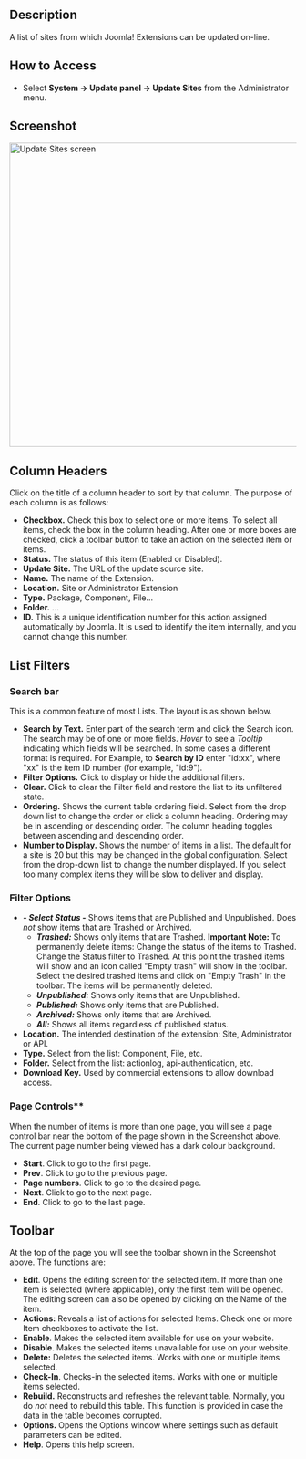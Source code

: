 <!-- Filename: Help4.x:Extensions:_Update_Sites / Display title: Extensions: Update Sites -->

## Description

A list of sites from which Joomla! Extensions can be updated on-line.

## How to Access

- Select **System → Update panel → Update Sites** from the
  Administrator menu.

## Screenshot

<img
src="https://docs.joomla.org/images/4/4b/Help-4x-Extensions-Update-Sites-screen-en.png"
decoding="async" data-file-width="800" data-file-height="533"
width="800" height="533"
alt="Update Sites screen" />

## Column Headers

Click on the title of a column header to sort by that column. The
purpose of each column is as follows:

- **Checkbox.** Check this box to select one or more items. To select
  all items, check the box in the column heading. After one or more
  boxes are checked, click a toolbar button to take an action on the
  selected item or items.
- **Status.** The status of this item (Enabled or Disabled).
- **Update Site.** The URL of the update source site.
- **Name.** The name of the Extension.
- **Location.** Site or Administrator Extension
- **Type.** Package, Component, File...
- **Folder.** ...
- **ID.** This is a unique identification number for this action
  assigned automatically by Joomla. It is used to identify the item
  internally, and you cannot change this number.

## List Filters

### Search bar

This is a common feature of most Lists. The layout is as
shown below.

- **Search by Text.** Enter part of the search term and click the Search
  icon. The search may be of one or more fields. *Hover* to see a
  *Tooltip* indicating which fields will be searched. In some cases a
  different format is required. For Example, to **Search by ID** enter
  "id:xx", where "xx" is the item ID number (for example, "id:9").
- **Filter Options.** Click to display or hide the additional filters.
- **Clear.** Click to clear the Filter field and restore the list to its
  unfiltered state.
- **Ordering.** Shows the current table ordering field. Select from the
  drop down list to change the order or click a column heading. Ordering
  may be in ascending or descending order. The column heading toggles
  between ascending and descending order.
- **Number to Display.** Shows the number of items in a list. The
  default for a site is 20 but this may be changed in the global
  configuration. Select from the drop-down list to change the number
  displayed. If you select too many complex items they will be slow to
  deliver and display.

### Filter Options

- ***- Select Status -*** Shows items that are Published and
  Unpublished. Does *not* show items that are Trashed or Archived.
  - ***Trashed:*** Shows only items that are Trashed. **Important
    Note:** To permanently delete items: Change the status of the items
    to Trashed. Change the Status filter to Trashed. At this point the
    trashed items will show and an icon called "Empty trash" will show
    in the toolbar. Select the desired trashed items and click on "Empty
    Trash" in the toolbar. The items will be permanently deleted.
  - ***Unpublished:*** Shows only items that are Unpublished.
  - ***Published:*** Shows only items that are Published.
  - ***Archived:*** Shows only items that are Archived.
  - ***All:*** Shows all items regardless of published status.
- **Location.** The intended destination of the extension: Site,
  Administrator or API.
- **Type.** Select from the list: Component, File, etc.
- **Folder.** Select from the list: actionlog, api-authentication, etc.
- **Download Key.** Used by commercial extensions to allow download
  access.

### Page Controls**

When the number of items is more than one page, you
will see a page control bar near the bottom of the page shown in the
Screenshot above. The current page number being viewed
has a dark colour background.

- **Start**. Click to go to the first page.
- **Prev**. Click to go to the previous page.
- **Page numbers**. Click to go to the desired page.
- **Next**. Click to go to the next page.
- **End**. Click to go to the last page.

## Toolbar

At the top of the page you will see the toolbar shown in the Screenshot
above. The functions are:

- **Edit**. Opens the editing screen for the selected item. If more than
  one item is selected (where applicable), only the first item will be
  opened. The editing screen can also be opened by clicking on the Name
  of the item.
- **Actions:** Reveals a list of actions for selected Items. Check one
  or more Item checkboxes to activate the list.
- **Enable**. Makes the selected item available for use on your website.
- **Disable**. Makes the selected items unavailable for use on your
  website.
- **Delete:** Deletes the selected items. Works with one or multiple
  items selected.
- **Check-In**. Checks-in the selected items. Works with one or multiple
  items selected.
- **Rebuild.** Reconstructs and refreshes the relevant table. Normally,
  you do *not* need to rebuild this table. This function is provided in
  case the data in the table becomes corrupted.
- **Options.** Opens the Options window where settings such as default
  parameters can be edited.
- **Help**. Opens this help screen.
